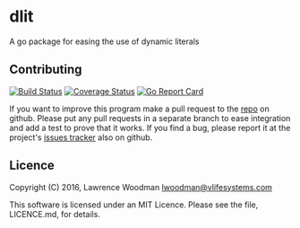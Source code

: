 dlit
====
A go package for easing the use of dynamic literals

Contributing
------------

[![Build Status](https://travis-ci.org/LawrenceWoodman/dlit.svg?branch=master)](https://travis-ci.org/LawrenceWoodman/dlit)
[![Coverage Status](https://coveralls.io/repos/LawrenceWoodman/dlit/badge.svg?branch=master)](https://coveralls.io/r/LawrenceWoodman/dlit?branch=master)
[![Go Report Card](https://goreportcard.com/badge/github.com/LawrenceWoodman/dlit)](https://goreportcard.com/report/github.com/LawrenceWoodman/dlit)

If you want to improve this program make a pull request to the [repo](https://github.com/LawrenceWoodman/dlit) on github.  Please put any pull requests in a separate branch to ease integration and add a test to prove that it works.  If you find a bug, please report it at the project's [issues tracker](https://github.com/LawrenceWoodman/dlit/issues) also on github.


Licence
-------
Copyright (C) 2016, Lawrence Woodman <lwoodman@vlifesystems.com>

This software is licensed under an MIT Licence.  Please see the file, LICENCE.md, for details.
